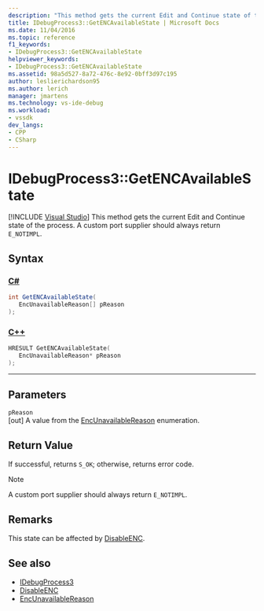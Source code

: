 ```yaml
---
description: "This method gets the current Edit and Continue state of the process."
title: IDebugProcess3::GetENCAvailableState | Microsoft Docs
ms.date: 11/04/2016
ms.topic: reference
f1_keywords:
- IDebugProcess3::GetENCAvailableState
helpviewer_keywords:
- IDebugProcess3::GetENCAvailableState
ms.assetid: 98a5d527-8a72-476c-8e92-0bff3d97c195
author: leslierichardson95
ms.author: lerich
manager: jmartens
ms.technology: vs-ide-debug
ms.workload:
- vssdk
dev_langs:
- CPP
- CSharp
---
```

# IDebugProcess3::GetENCAvailableState

 [!INCLUDE [Visual Studio](~/includes/applies-to-version/vs-windows-only.md)]
This method gets the current Edit and Continue state of the process. A custom port supplier should always return `E_NOTIMPL`.

## Syntax

### [C#](#tab/csharp)
```csharp
int GetENCAvailableState(
   EncUnavailableReason[] pReason
);
```
### [C++](#tab/cpp)
```cpp
HRESULT GetENCAvailableState(
   EncUnavailableReason* pReason
);
```
---

## Parameters
`pReason`\
[out] A value from the [EncUnavailableReason](../../../extensibility/debugger/reference/encunavailablereason.md) enumeration.

## Return Value
 If successful, returns `S_OK`; otherwise, returns error code.

> [!NOTE]
> A custom port supplier should always return `E_NOTIMPL`.

## Remarks
 This state can be affected by [DisableENC](../../../extensibility/debugger/reference/idebugprocess3-disableenc.md).

## See also
- [IDebugProcess3](../../../extensibility/debugger/reference/idebugprocess3.md)
- [DisableENC](../../../extensibility/debugger/reference/idebugprocess3-disableenc.md)
- [EncUnavailableReason](../../../extensibility/debugger/reference/encunavailablereason.md)
